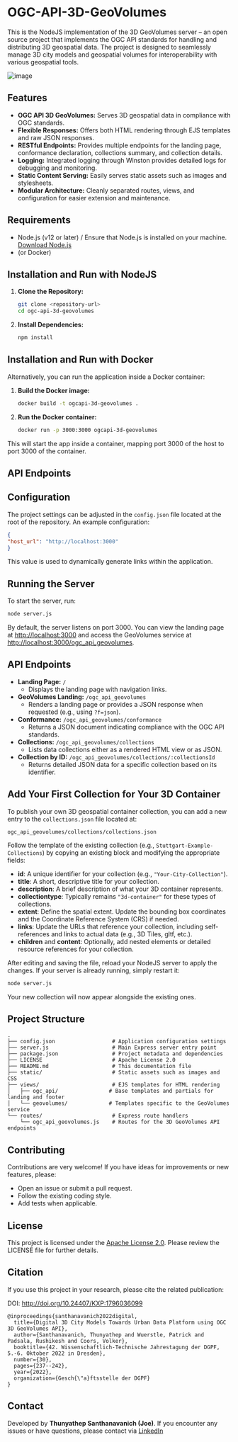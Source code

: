 # OGC-API-3D-GeoVolumes

This is the NodeJS implementation of the 3D GeoVolumes server – an open source project that implements the OGC API standards for handling and distributing 3D geospatial data. The project is designed to seamlessly manage 3D city models and geospatial volumes for interoperability with various geospatial tools.

![image](https://github.com/user-attachments/assets/05e6975b-d90a-4030-bd8b-971cc04c19e2)

## Features

- **OGC API 3D GeoVolumes:** Serves 3D geospatial data in compliance with OGC standards.
- **Flexible Responses:** Offers both HTML rendering through EJS templates and raw JSON responses.
- **RESTful Endpoints:** Provides multiple endpoints for the landing page, conformance declaration, collections summary, and collection details.
- **Logging:** Integrated logging through Winston provides detailed logs for debugging and monitoring.
- **Static Content Serving:** Easily serves static assets such as images and stylesheets.
- **Modular Architecture:** Cleanly separated routes, views, and configuration for easier extension and maintenance.

## Requirements

- Node.js (v12 or later) / Ensure that Node.js is installed on your machine.  
  [Download Node.js](https://nodejs.org/)
- (or Docker)

## Installation and Run with NodeJS

1. **Clone the Repository:**

   ```bash
   git clone <repository-url>
   cd ogc-api-3d-geovolumes
   ```

2. **Install Dependencies:**

   ```bash
   npm install
   ```
## Installation and Run with Docker
Alternatively, you can run the application inside a Docker container:

1. **Build the Docker image:**

    ```bash
    docker build -t ogcapi-3d-geovolumes .
    ```

2. **Run the Docker container:**

    ```bash
    docker run -p 3000:3000 ogcapi-3d-geovolumes
    ```

This will start the app inside a container, mapping port 3000 of the host to port 3000 of the container.

## API Endpoints

## Configuration

The project settings can be adjusted in the `config.json` file located at the root of the repository. An example configuration:

```json
{
"host_url": "http://localhost:3000"
}
```

This value is used to dynamically generate links within the application.

## Running the Server

To start the server, run:

```bash
node server.js
```

By default, the server listens on port 3000. You can view the landing page at [http://localhost:3000](http://localhost:3000) and access the GeoVolumes service at [http://localhost:3000/ogc_api_geovolumes](http://localhost:3000/ogc_api_geovolumes).

## API Endpoints

- **Landing Page:** `/`
  - Displays the landing page with navigation links.
- **GeoVolumes Landing:** `/ogc_api_geovolumes`
  - Renders a landing page or provides a JSON response when requested (e.g., using `?f=json`).
- **Conformance:** `/ogc_api_geovolumes/conformance`
  - Returns a JSON document indicating compliance with the OGC API standards.
- **Collections:** `/ogc_api_geovolumes/collections`
  - Lists data collections either as a rendered HTML view or as JSON.
- **Collection by ID:** `/ogc_api_geovolumes/collections/:collectionsId`
  - Returns detailed JSON data for a specific collection based on its identifier.

## Add Your First Collection for Your 3D Container

To publish your own 3D geospatial container collection, you can add a new entry to the `collections.json` file located at:

```
ogc_api_geovolumes/collections/collections.json
```

Follow the template of the existing collection (e.g., `Stuttgart-Example-Collections`) by copying an existing block and modifying the appropriate fields:

- **id**: A unique identifier for your collection (e.g., `"Your-City-Collection"`).
- **title**: A short, descriptive title for your collection.
- **description**: A brief description of what your 3D container represents.
- **collectiontype**: Typically remains `"3d-container"` for these types of collections.
- **extent**: Define the spatial extent. Update the bounding box coordinates and the Coordinate Reference System (CRS) if needed.
- **links**: Update the URLs that reference your collection, including self-references and links to actual data (e.g., 3D Tiles, gltf, etc.).
- **children** and **content**: Optionally, add nested elements or detailed resource references for your collection.

After editing and saving the file, reload your NodeJS server to apply the changes. If your server is already running, simply restart it:

```bash
node server.js
```

Your new collection will now appear alongside the existing ones.

## Project Structure

```
.
├── config.json                  # Application configuration settings
├── server.js                    # Main Express server entry point
├── package.json                 # Project metadata and dependencies
├── LICENSE                      # Apache License 2.0
├── README.md                    # This documentation file
├── static/                      # Static assets such as images and CSS
├── views/                       # EJS templates for HTML rendering
│   ├── ogc_api/                # Base templates and partials for landing and footer
│   └── geovolumes/             # Templates specific to the GeoVolumes service
└── routes/                      # Express route handlers
    └── ogc_api_geovolumes.js    # Routes for the 3D GeoVolumes API endpoints
```

## Contributing

Contributions are very welcome! If you have ideas for improvements or new features, please:

- Open an issue or submit a pull request.
- Follow the existing coding style.
- Add tests when applicable.

## License

This project is licensed under the [Apache License 2.0](LICENSE). Please review the LICENSE file for further details.

## Citation

If you use this project in your research, please cite the related publication:

DOI: http://doi.org/10.24407/KXP:1796036099

```
@inproceedings{santhanavanich2022digital,
  title={Digital 3D City Models Towards Urban Data Platform using OGC 3D GeoVolumes API},
  author={Santhanavanich, Thunyathep and Wuerstle, Patrick and Padsala, Rushikesh and Coors, Volker},
  booktitle={42. Wissenschaftlich-Technische Jahrestagung der DGPF, 5.-6. Oktober 2022 in Dresden},
  number={30},
  pages={237--242},
  year={2022},
  organization={Gesch{\"a}ftsstelle der DGPF}
}
```

## Contact

Developed by **Thunyathep Santhanavanich (Joe)**. If you encounter any issues or have questions, please contact via [LinkedIn](https://www.linkedin.com/in/thunyatheps/)
